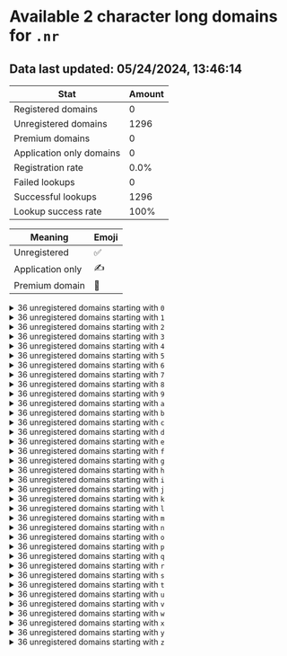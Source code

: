 # Available 2 character long domains for `.nr`

## Data last updated: 05/24/2024, 13:46:14

|Stat|Amount|
|--|--|
|Registered domains|0|
|Unregistered domains|1296|
|Premium domains|0|
|Application only domains|0|
|Registration rate|0.0%|
|Failed lookups|0|
|Successful lookups|1296|
|Lookup success rate|100%|


|Meaning|Emoji|
|--|--|
|Unregistered|:white_check_mark:|
|Application only|:writing_hand:|
|Premium domain|:gem:|

<details>
<summary>36 unregistered domains starting with <bold><code>0</code></bold></summary>

|Type|Domain|
|--|--|
|:white_check_mark:|`00.nr`|
|:white_check_mark:|`01.nr`|
|:white_check_mark:|`02.nr`|
|:white_check_mark:|`03.nr`|
|:white_check_mark:|`04.nr`|
|:white_check_mark:|`05.nr`|
|:white_check_mark:|`06.nr`|
|:white_check_mark:|`07.nr`|
|:white_check_mark:|`08.nr`|
|:white_check_mark:|`09.nr`|
|:white_check_mark:|`0a.nr`|
|:white_check_mark:|`0b.nr`|
|:white_check_mark:|`0c.nr`|
|:white_check_mark:|`0d.nr`|
|:white_check_mark:|`0e.nr`|
|:white_check_mark:|`0f.nr`|
|:white_check_mark:|`0g.nr`|
|:white_check_mark:|`0h.nr`|
|:white_check_mark:|`0i.nr`|
|:white_check_mark:|`0j.nr`|
|:white_check_mark:|`0k.nr`|
|:white_check_mark:|`0l.nr`|
|:white_check_mark:|`0m.nr`|
|:white_check_mark:|`0n.nr`|
|:white_check_mark:|`0o.nr`|
|:white_check_mark:|`0p.nr`|
|:white_check_mark:|`0q.nr`|
|:white_check_mark:|`0r.nr`|
|:white_check_mark:|`0s.nr`|
|:white_check_mark:|`0t.nr`|
|:white_check_mark:|`0u.nr`|
|:white_check_mark:|`0v.nr`|
|:white_check_mark:|`0w.nr`|
|:white_check_mark:|`0x.nr`|
|:white_check_mark:|`0y.nr`|
|:white_check_mark:|`0z.nr`|
</details>
<details>
<summary>36 unregistered domains starting with <bold><code>1</code></bold></summary>

|Type|Domain|
|--|--|
|:white_check_mark:|`10.nr`|
|:white_check_mark:|`11.nr`|
|:white_check_mark:|`12.nr`|
|:white_check_mark:|`13.nr`|
|:white_check_mark:|`14.nr`|
|:white_check_mark:|`15.nr`|
|:white_check_mark:|`16.nr`|
|:white_check_mark:|`17.nr`|
|:white_check_mark:|`18.nr`|
|:white_check_mark:|`19.nr`|
|:white_check_mark:|`1a.nr`|
|:white_check_mark:|`1b.nr`|
|:white_check_mark:|`1c.nr`|
|:white_check_mark:|`1d.nr`|
|:white_check_mark:|`1e.nr`|
|:white_check_mark:|`1f.nr`|
|:white_check_mark:|`1g.nr`|
|:white_check_mark:|`1h.nr`|
|:white_check_mark:|`1i.nr`|
|:white_check_mark:|`1j.nr`|
|:white_check_mark:|`1k.nr`|
|:white_check_mark:|`1l.nr`|
|:white_check_mark:|`1m.nr`|
|:white_check_mark:|`1n.nr`|
|:white_check_mark:|`1o.nr`|
|:white_check_mark:|`1p.nr`|
|:white_check_mark:|`1q.nr`|
|:white_check_mark:|`1r.nr`|
|:white_check_mark:|`1s.nr`|
|:white_check_mark:|`1t.nr`|
|:white_check_mark:|`1u.nr`|
|:white_check_mark:|`1v.nr`|
|:white_check_mark:|`1w.nr`|
|:white_check_mark:|`1x.nr`|
|:white_check_mark:|`1y.nr`|
|:white_check_mark:|`1z.nr`|
</details>
<details>
<summary>36 unregistered domains starting with <bold><code>2</code></bold></summary>

|Type|Domain|
|--|--|
|:white_check_mark:|`20.nr`|
|:white_check_mark:|`21.nr`|
|:white_check_mark:|`22.nr`|
|:white_check_mark:|`23.nr`|
|:white_check_mark:|`24.nr`|
|:white_check_mark:|`25.nr`|
|:white_check_mark:|`26.nr`|
|:white_check_mark:|`27.nr`|
|:white_check_mark:|`28.nr`|
|:white_check_mark:|`29.nr`|
|:white_check_mark:|`2a.nr`|
|:white_check_mark:|`2b.nr`|
|:white_check_mark:|`2c.nr`|
|:white_check_mark:|`2d.nr`|
|:white_check_mark:|`2e.nr`|
|:white_check_mark:|`2f.nr`|
|:white_check_mark:|`2g.nr`|
|:white_check_mark:|`2h.nr`|
|:white_check_mark:|`2i.nr`|
|:white_check_mark:|`2j.nr`|
|:white_check_mark:|`2k.nr`|
|:white_check_mark:|`2l.nr`|
|:white_check_mark:|`2m.nr`|
|:white_check_mark:|`2n.nr`|
|:white_check_mark:|`2o.nr`|
|:white_check_mark:|`2p.nr`|
|:white_check_mark:|`2q.nr`|
|:white_check_mark:|`2r.nr`|
|:white_check_mark:|`2s.nr`|
|:white_check_mark:|`2t.nr`|
|:white_check_mark:|`2u.nr`|
|:white_check_mark:|`2v.nr`|
|:white_check_mark:|`2w.nr`|
|:white_check_mark:|`2x.nr`|
|:white_check_mark:|`2y.nr`|
|:white_check_mark:|`2z.nr`|
</details>
<details>
<summary>36 unregistered domains starting with <bold><code>3</code></bold></summary>

|Type|Domain|
|--|--|
|:white_check_mark:|`30.nr`|
|:white_check_mark:|`31.nr`|
|:white_check_mark:|`32.nr`|
|:white_check_mark:|`33.nr`|
|:white_check_mark:|`34.nr`|
|:white_check_mark:|`35.nr`|
|:white_check_mark:|`36.nr`|
|:white_check_mark:|`37.nr`|
|:white_check_mark:|`38.nr`|
|:white_check_mark:|`39.nr`|
|:white_check_mark:|`3a.nr`|
|:white_check_mark:|`3b.nr`|
|:white_check_mark:|`3c.nr`|
|:white_check_mark:|`3d.nr`|
|:white_check_mark:|`3e.nr`|
|:white_check_mark:|`3f.nr`|
|:white_check_mark:|`3g.nr`|
|:white_check_mark:|`3h.nr`|
|:white_check_mark:|`3i.nr`|
|:white_check_mark:|`3j.nr`|
|:white_check_mark:|`3k.nr`|
|:white_check_mark:|`3l.nr`|
|:white_check_mark:|`3m.nr`|
|:white_check_mark:|`3n.nr`|
|:white_check_mark:|`3o.nr`|
|:white_check_mark:|`3p.nr`|
|:white_check_mark:|`3q.nr`|
|:white_check_mark:|`3r.nr`|
|:white_check_mark:|`3s.nr`|
|:white_check_mark:|`3t.nr`|
|:white_check_mark:|`3u.nr`|
|:white_check_mark:|`3v.nr`|
|:white_check_mark:|`3w.nr`|
|:white_check_mark:|`3x.nr`|
|:white_check_mark:|`3y.nr`|
|:white_check_mark:|`3z.nr`|
</details>
<details>
<summary>36 unregistered domains starting with <bold><code>4</code></bold></summary>

|Type|Domain|
|--|--|
|:white_check_mark:|`40.nr`|
|:white_check_mark:|`41.nr`|
|:white_check_mark:|`42.nr`|
|:white_check_mark:|`43.nr`|
|:white_check_mark:|`44.nr`|
|:white_check_mark:|`45.nr`|
|:white_check_mark:|`46.nr`|
|:white_check_mark:|`47.nr`|
|:white_check_mark:|`48.nr`|
|:white_check_mark:|`49.nr`|
|:white_check_mark:|`4a.nr`|
|:white_check_mark:|`4b.nr`|
|:white_check_mark:|`4c.nr`|
|:white_check_mark:|`4d.nr`|
|:white_check_mark:|`4e.nr`|
|:white_check_mark:|`4f.nr`|
|:white_check_mark:|`4g.nr`|
|:white_check_mark:|`4h.nr`|
|:white_check_mark:|`4i.nr`|
|:white_check_mark:|`4j.nr`|
|:white_check_mark:|`4k.nr`|
|:white_check_mark:|`4l.nr`|
|:white_check_mark:|`4m.nr`|
|:white_check_mark:|`4n.nr`|
|:white_check_mark:|`4o.nr`|
|:white_check_mark:|`4p.nr`|
|:white_check_mark:|`4q.nr`|
|:white_check_mark:|`4r.nr`|
|:white_check_mark:|`4s.nr`|
|:white_check_mark:|`4t.nr`|
|:white_check_mark:|`4u.nr`|
|:white_check_mark:|`4v.nr`|
|:white_check_mark:|`4w.nr`|
|:white_check_mark:|`4x.nr`|
|:white_check_mark:|`4y.nr`|
|:white_check_mark:|`4z.nr`|
</details>
<details>
<summary>36 unregistered domains starting with <bold><code>5</code></bold></summary>

|Type|Domain|
|--|--|
|:white_check_mark:|`50.nr`|
|:white_check_mark:|`51.nr`|
|:white_check_mark:|`52.nr`|
|:white_check_mark:|`53.nr`|
|:white_check_mark:|`54.nr`|
|:white_check_mark:|`55.nr`|
|:white_check_mark:|`56.nr`|
|:white_check_mark:|`57.nr`|
|:white_check_mark:|`58.nr`|
|:white_check_mark:|`59.nr`|
|:white_check_mark:|`5a.nr`|
|:white_check_mark:|`5b.nr`|
|:white_check_mark:|`5c.nr`|
|:white_check_mark:|`5d.nr`|
|:white_check_mark:|`5e.nr`|
|:white_check_mark:|`5f.nr`|
|:white_check_mark:|`5g.nr`|
|:white_check_mark:|`5h.nr`|
|:white_check_mark:|`5i.nr`|
|:white_check_mark:|`5j.nr`|
|:white_check_mark:|`5k.nr`|
|:white_check_mark:|`5l.nr`|
|:white_check_mark:|`5m.nr`|
|:white_check_mark:|`5n.nr`|
|:white_check_mark:|`5o.nr`|
|:white_check_mark:|`5p.nr`|
|:white_check_mark:|`5q.nr`|
|:white_check_mark:|`5r.nr`|
|:white_check_mark:|`5s.nr`|
|:white_check_mark:|`5t.nr`|
|:white_check_mark:|`5u.nr`|
|:white_check_mark:|`5v.nr`|
|:white_check_mark:|`5w.nr`|
|:white_check_mark:|`5x.nr`|
|:white_check_mark:|`5y.nr`|
|:white_check_mark:|`5z.nr`|
</details>
<details>
<summary>36 unregistered domains starting with <bold><code>6</code></bold></summary>

|Type|Domain|
|--|--|
|:white_check_mark:|`60.nr`|
|:white_check_mark:|`61.nr`|
|:white_check_mark:|`62.nr`|
|:white_check_mark:|`63.nr`|
|:white_check_mark:|`64.nr`|
|:white_check_mark:|`65.nr`|
|:white_check_mark:|`66.nr`|
|:white_check_mark:|`67.nr`|
|:white_check_mark:|`68.nr`|
|:white_check_mark:|`69.nr`|
|:white_check_mark:|`6a.nr`|
|:white_check_mark:|`6b.nr`|
|:white_check_mark:|`6c.nr`|
|:white_check_mark:|`6d.nr`|
|:white_check_mark:|`6e.nr`|
|:white_check_mark:|`6f.nr`|
|:white_check_mark:|`6g.nr`|
|:white_check_mark:|`6h.nr`|
|:white_check_mark:|`6i.nr`|
|:white_check_mark:|`6j.nr`|
|:white_check_mark:|`6k.nr`|
|:white_check_mark:|`6l.nr`|
|:white_check_mark:|`6m.nr`|
|:white_check_mark:|`6n.nr`|
|:white_check_mark:|`6o.nr`|
|:white_check_mark:|`6p.nr`|
|:white_check_mark:|`6q.nr`|
|:white_check_mark:|`6r.nr`|
|:white_check_mark:|`6s.nr`|
|:white_check_mark:|`6t.nr`|
|:white_check_mark:|`6u.nr`|
|:white_check_mark:|`6v.nr`|
|:white_check_mark:|`6w.nr`|
|:white_check_mark:|`6x.nr`|
|:white_check_mark:|`6y.nr`|
|:white_check_mark:|`6z.nr`|
</details>
<details>
<summary>36 unregistered domains starting with <bold><code>7</code></bold></summary>

|Type|Domain|
|--|--|
|:white_check_mark:|`70.nr`|
|:white_check_mark:|`71.nr`|
|:white_check_mark:|`72.nr`|
|:white_check_mark:|`73.nr`|
|:white_check_mark:|`74.nr`|
|:white_check_mark:|`75.nr`|
|:white_check_mark:|`76.nr`|
|:white_check_mark:|`77.nr`|
|:white_check_mark:|`78.nr`|
|:white_check_mark:|`79.nr`|
|:white_check_mark:|`7a.nr`|
|:white_check_mark:|`7b.nr`|
|:white_check_mark:|`7c.nr`|
|:white_check_mark:|`7d.nr`|
|:white_check_mark:|`7e.nr`|
|:white_check_mark:|`7f.nr`|
|:white_check_mark:|`7g.nr`|
|:white_check_mark:|`7h.nr`|
|:white_check_mark:|`7i.nr`|
|:white_check_mark:|`7j.nr`|
|:white_check_mark:|`7k.nr`|
|:white_check_mark:|`7l.nr`|
|:white_check_mark:|`7m.nr`|
|:white_check_mark:|`7n.nr`|
|:white_check_mark:|`7o.nr`|
|:white_check_mark:|`7p.nr`|
|:white_check_mark:|`7q.nr`|
|:white_check_mark:|`7r.nr`|
|:white_check_mark:|`7s.nr`|
|:white_check_mark:|`7t.nr`|
|:white_check_mark:|`7u.nr`|
|:white_check_mark:|`7v.nr`|
|:white_check_mark:|`7w.nr`|
|:white_check_mark:|`7x.nr`|
|:white_check_mark:|`7y.nr`|
|:white_check_mark:|`7z.nr`|
</details>
<details>
<summary>36 unregistered domains starting with <bold><code>8</code></bold></summary>

|Type|Domain|
|--|--|
|:white_check_mark:|`80.nr`|
|:white_check_mark:|`81.nr`|
|:white_check_mark:|`82.nr`|
|:white_check_mark:|`83.nr`|
|:white_check_mark:|`84.nr`|
|:white_check_mark:|`85.nr`|
|:white_check_mark:|`86.nr`|
|:white_check_mark:|`87.nr`|
|:white_check_mark:|`88.nr`|
|:white_check_mark:|`89.nr`|
|:white_check_mark:|`8a.nr`|
|:white_check_mark:|`8b.nr`|
|:white_check_mark:|`8c.nr`|
|:white_check_mark:|`8d.nr`|
|:white_check_mark:|`8e.nr`|
|:white_check_mark:|`8f.nr`|
|:white_check_mark:|`8g.nr`|
|:white_check_mark:|`8h.nr`|
|:white_check_mark:|`8i.nr`|
|:white_check_mark:|`8j.nr`|
|:white_check_mark:|`8k.nr`|
|:white_check_mark:|`8l.nr`|
|:white_check_mark:|`8m.nr`|
|:white_check_mark:|`8n.nr`|
|:white_check_mark:|`8o.nr`|
|:white_check_mark:|`8p.nr`|
|:white_check_mark:|`8q.nr`|
|:white_check_mark:|`8r.nr`|
|:white_check_mark:|`8s.nr`|
|:white_check_mark:|`8t.nr`|
|:white_check_mark:|`8u.nr`|
|:white_check_mark:|`8v.nr`|
|:white_check_mark:|`8w.nr`|
|:white_check_mark:|`8x.nr`|
|:white_check_mark:|`8y.nr`|
|:white_check_mark:|`8z.nr`|
</details>
<details>
<summary>36 unregistered domains starting with <bold><code>9</code></bold></summary>

|Type|Domain|
|--|--|
|:white_check_mark:|`90.nr`|
|:white_check_mark:|`91.nr`|
|:white_check_mark:|`92.nr`|
|:white_check_mark:|`93.nr`|
|:white_check_mark:|`94.nr`|
|:white_check_mark:|`95.nr`|
|:white_check_mark:|`96.nr`|
|:white_check_mark:|`97.nr`|
|:white_check_mark:|`98.nr`|
|:white_check_mark:|`99.nr`|
|:white_check_mark:|`9a.nr`|
|:white_check_mark:|`9b.nr`|
|:white_check_mark:|`9c.nr`|
|:white_check_mark:|`9d.nr`|
|:white_check_mark:|`9e.nr`|
|:white_check_mark:|`9f.nr`|
|:white_check_mark:|`9g.nr`|
|:white_check_mark:|`9h.nr`|
|:white_check_mark:|`9i.nr`|
|:white_check_mark:|`9j.nr`|
|:white_check_mark:|`9k.nr`|
|:white_check_mark:|`9l.nr`|
|:white_check_mark:|`9m.nr`|
|:white_check_mark:|`9n.nr`|
|:white_check_mark:|`9o.nr`|
|:white_check_mark:|`9p.nr`|
|:white_check_mark:|`9q.nr`|
|:white_check_mark:|`9r.nr`|
|:white_check_mark:|`9s.nr`|
|:white_check_mark:|`9t.nr`|
|:white_check_mark:|`9u.nr`|
|:white_check_mark:|`9v.nr`|
|:white_check_mark:|`9w.nr`|
|:white_check_mark:|`9x.nr`|
|:white_check_mark:|`9y.nr`|
|:white_check_mark:|`9z.nr`|
</details>
<details>
<summary>36 unregistered domains starting with <bold><code>a</code></bold></summary>

|Type|Domain|
|--|--|
|:white_check_mark:|`a0.nr`|
|:white_check_mark:|`a1.nr`|
|:white_check_mark:|`a2.nr`|
|:white_check_mark:|`a3.nr`|
|:white_check_mark:|`a4.nr`|
|:white_check_mark:|`a5.nr`|
|:white_check_mark:|`a6.nr`|
|:white_check_mark:|`a7.nr`|
|:white_check_mark:|`a8.nr`|
|:white_check_mark:|`a9.nr`|
|:white_check_mark:|`aa.nr`|
|:white_check_mark:|`ab.nr`|
|:white_check_mark:|`ac.nr`|
|:white_check_mark:|`ad.nr`|
|:white_check_mark:|`ae.nr`|
|:white_check_mark:|`af.nr`|
|:white_check_mark:|`ag.nr`|
|:white_check_mark:|`ah.nr`|
|:white_check_mark:|`ai.nr`|
|:white_check_mark:|`aj.nr`|
|:white_check_mark:|`ak.nr`|
|:white_check_mark:|`al.nr`|
|:white_check_mark:|`am.nr`|
|:white_check_mark:|`an.nr`|
|:white_check_mark:|`ao.nr`|
|:white_check_mark:|`ap.nr`|
|:white_check_mark:|`aq.nr`|
|:white_check_mark:|`ar.nr`|
|:white_check_mark:|`as.nr`|
|:white_check_mark:|`at.nr`|
|:white_check_mark:|`au.nr`|
|:white_check_mark:|`av.nr`|
|:white_check_mark:|`aw.nr`|
|:white_check_mark:|`ax.nr`|
|:white_check_mark:|`ay.nr`|
|:white_check_mark:|`az.nr`|
</details>
<details>
<summary>36 unregistered domains starting with <bold><code>b</code></bold></summary>

|Type|Domain|
|--|--|
|:white_check_mark:|`b0.nr`|
|:white_check_mark:|`b1.nr`|
|:white_check_mark:|`b2.nr`|
|:white_check_mark:|`b3.nr`|
|:white_check_mark:|`b4.nr`|
|:white_check_mark:|`b5.nr`|
|:white_check_mark:|`b6.nr`|
|:white_check_mark:|`b7.nr`|
|:white_check_mark:|`b8.nr`|
|:white_check_mark:|`b9.nr`|
|:white_check_mark:|`ba.nr`|
|:white_check_mark:|`bb.nr`|
|:white_check_mark:|`bc.nr`|
|:white_check_mark:|`bd.nr`|
|:white_check_mark:|`be.nr`|
|:white_check_mark:|`bf.nr`|
|:white_check_mark:|`bg.nr`|
|:white_check_mark:|`bh.nr`|
|:white_check_mark:|`bi.nr`|
|:white_check_mark:|`bj.nr`|
|:white_check_mark:|`bk.nr`|
|:white_check_mark:|`bl.nr`|
|:white_check_mark:|`bm.nr`|
|:white_check_mark:|`bn.nr`|
|:white_check_mark:|`bo.nr`|
|:white_check_mark:|`bp.nr`|
|:white_check_mark:|`bq.nr`|
|:white_check_mark:|`br.nr`|
|:white_check_mark:|`bs.nr`|
|:white_check_mark:|`bt.nr`|
|:white_check_mark:|`bu.nr`|
|:white_check_mark:|`bv.nr`|
|:white_check_mark:|`bw.nr`|
|:white_check_mark:|`bx.nr`|
|:white_check_mark:|`by.nr`|
|:white_check_mark:|`bz.nr`|
</details>
<details>
<summary>36 unregistered domains starting with <bold><code>c</code></bold></summary>

|Type|Domain|
|--|--|
|:white_check_mark:|`c0.nr`|
|:white_check_mark:|`c1.nr`|
|:white_check_mark:|`c2.nr`|
|:white_check_mark:|`c3.nr`|
|:white_check_mark:|`c4.nr`|
|:white_check_mark:|`c5.nr`|
|:white_check_mark:|`c6.nr`|
|:white_check_mark:|`c7.nr`|
|:white_check_mark:|`c8.nr`|
|:white_check_mark:|`c9.nr`|
|:white_check_mark:|`ca.nr`|
|:white_check_mark:|`cb.nr`|
|:white_check_mark:|`cc.nr`|
|:white_check_mark:|`cd.nr`|
|:white_check_mark:|`ce.nr`|
|:white_check_mark:|`cf.nr`|
|:white_check_mark:|`cg.nr`|
|:white_check_mark:|`ch.nr`|
|:white_check_mark:|`ci.nr`|
|:white_check_mark:|`cj.nr`|
|:white_check_mark:|`ck.nr`|
|:white_check_mark:|`cl.nr`|
|:white_check_mark:|`cm.nr`|
|:white_check_mark:|`cn.nr`|
|:white_check_mark:|`co.nr`|
|:white_check_mark:|`cp.nr`|
|:white_check_mark:|`cq.nr`|
|:white_check_mark:|`cr.nr`|
|:white_check_mark:|`cs.nr`|
|:white_check_mark:|`ct.nr`|
|:white_check_mark:|`cu.nr`|
|:white_check_mark:|`cv.nr`|
|:white_check_mark:|`cw.nr`|
|:white_check_mark:|`cx.nr`|
|:white_check_mark:|`cy.nr`|
|:white_check_mark:|`cz.nr`|
</details>
<details>
<summary>36 unregistered domains starting with <bold><code>d</code></bold></summary>

|Type|Domain|
|--|--|
|:white_check_mark:|`d0.nr`|
|:white_check_mark:|`d1.nr`|
|:white_check_mark:|`d2.nr`|
|:white_check_mark:|`d3.nr`|
|:white_check_mark:|`d4.nr`|
|:white_check_mark:|`d5.nr`|
|:white_check_mark:|`d6.nr`|
|:white_check_mark:|`d7.nr`|
|:white_check_mark:|`d8.nr`|
|:white_check_mark:|`d9.nr`|
|:white_check_mark:|`da.nr`|
|:white_check_mark:|`db.nr`|
|:white_check_mark:|`dc.nr`|
|:white_check_mark:|`dd.nr`|
|:white_check_mark:|`de.nr`|
|:white_check_mark:|`df.nr`|
|:white_check_mark:|`dg.nr`|
|:white_check_mark:|`dh.nr`|
|:white_check_mark:|`di.nr`|
|:white_check_mark:|`dj.nr`|
|:white_check_mark:|`dk.nr`|
|:white_check_mark:|`dl.nr`|
|:white_check_mark:|`dm.nr`|
|:white_check_mark:|`dn.nr`|
|:white_check_mark:|`do.nr`|
|:white_check_mark:|`dp.nr`|
|:white_check_mark:|`dq.nr`|
|:white_check_mark:|`dr.nr`|
|:white_check_mark:|`ds.nr`|
|:white_check_mark:|`dt.nr`|
|:white_check_mark:|`du.nr`|
|:white_check_mark:|`dv.nr`|
|:white_check_mark:|`dw.nr`|
|:white_check_mark:|`dx.nr`|
|:white_check_mark:|`dy.nr`|
|:white_check_mark:|`dz.nr`|
</details>
<details>
<summary>36 unregistered domains starting with <bold><code>e</code></bold></summary>

|Type|Domain|
|--|--|
|:white_check_mark:|`e0.nr`|
|:white_check_mark:|`e1.nr`|
|:white_check_mark:|`e2.nr`|
|:white_check_mark:|`e3.nr`|
|:white_check_mark:|`e4.nr`|
|:white_check_mark:|`e5.nr`|
|:white_check_mark:|`e6.nr`|
|:white_check_mark:|`e7.nr`|
|:white_check_mark:|`e8.nr`|
|:white_check_mark:|`e9.nr`|
|:white_check_mark:|`ea.nr`|
|:white_check_mark:|`eb.nr`|
|:white_check_mark:|`ec.nr`|
|:white_check_mark:|`ed.nr`|
|:white_check_mark:|`ee.nr`|
|:white_check_mark:|`ef.nr`|
|:white_check_mark:|`eg.nr`|
|:white_check_mark:|`eh.nr`|
|:white_check_mark:|`ei.nr`|
|:white_check_mark:|`ej.nr`|
|:white_check_mark:|`ek.nr`|
|:white_check_mark:|`el.nr`|
|:white_check_mark:|`em.nr`|
|:white_check_mark:|`en.nr`|
|:white_check_mark:|`eo.nr`|
|:white_check_mark:|`ep.nr`|
|:white_check_mark:|`eq.nr`|
|:white_check_mark:|`er.nr`|
|:white_check_mark:|`es.nr`|
|:white_check_mark:|`et.nr`|
|:white_check_mark:|`eu.nr`|
|:white_check_mark:|`ev.nr`|
|:white_check_mark:|`ew.nr`|
|:white_check_mark:|`ex.nr`|
|:white_check_mark:|`ey.nr`|
|:white_check_mark:|`ez.nr`|
</details>
<details>
<summary>36 unregistered domains starting with <bold><code>f</code></bold></summary>

|Type|Domain|
|--|--|
|:white_check_mark:|`f0.nr`|
|:white_check_mark:|`f1.nr`|
|:white_check_mark:|`f2.nr`|
|:white_check_mark:|`f3.nr`|
|:white_check_mark:|`f4.nr`|
|:white_check_mark:|`f5.nr`|
|:white_check_mark:|`f6.nr`|
|:white_check_mark:|`f7.nr`|
|:white_check_mark:|`f8.nr`|
|:white_check_mark:|`f9.nr`|
|:white_check_mark:|`fa.nr`|
|:white_check_mark:|`fb.nr`|
|:white_check_mark:|`fc.nr`|
|:white_check_mark:|`fd.nr`|
|:white_check_mark:|`fe.nr`|
|:white_check_mark:|`ff.nr`|
|:white_check_mark:|`fg.nr`|
|:white_check_mark:|`fh.nr`|
|:white_check_mark:|`fi.nr`|
|:white_check_mark:|`fj.nr`|
|:white_check_mark:|`fk.nr`|
|:white_check_mark:|`fl.nr`|
|:white_check_mark:|`fm.nr`|
|:white_check_mark:|`fn.nr`|
|:white_check_mark:|`fo.nr`|
|:white_check_mark:|`fp.nr`|
|:white_check_mark:|`fq.nr`|
|:white_check_mark:|`fr.nr`|
|:white_check_mark:|`fs.nr`|
|:white_check_mark:|`ft.nr`|
|:white_check_mark:|`fu.nr`|
|:white_check_mark:|`fv.nr`|
|:white_check_mark:|`fw.nr`|
|:white_check_mark:|`fx.nr`|
|:white_check_mark:|`fy.nr`|
|:white_check_mark:|`fz.nr`|
</details>
<details>
<summary>36 unregistered domains starting with <bold><code>g</code></bold></summary>

|Type|Domain|
|--|--|
|:white_check_mark:|`g0.nr`|
|:white_check_mark:|`g1.nr`|
|:white_check_mark:|`g2.nr`|
|:white_check_mark:|`g3.nr`|
|:white_check_mark:|`g4.nr`|
|:white_check_mark:|`g5.nr`|
|:white_check_mark:|`g6.nr`|
|:white_check_mark:|`g7.nr`|
|:white_check_mark:|`g8.nr`|
|:white_check_mark:|`g9.nr`|
|:white_check_mark:|`ga.nr`|
|:white_check_mark:|`gb.nr`|
|:white_check_mark:|`gc.nr`|
|:white_check_mark:|`gd.nr`|
|:white_check_mark:|`ge.nr`|
|:white_check_mark:|`gf.nr`|
|:white_check_mark:|`gg.nr`|
|:white_check_mark:|`gh.nr`|
|:white_check_mark:|`gi.nr`|
|:white_check_mark:|`gj.nr`|
|:white_check_mark:|`gk.nr`|
|:white_check_mark:|`gl.nr`|
|:white_check_mark:|`gm.nr`|
|:white_check_mark:|`gn.nr`|
|:white_check_mark:|`go.nr`|
|:white_check_mark:|`gp.nr`|
|:white_check_mark:|`gq.nr`|
|:white_check_mark:|`gr.nr`|
|:white_check_mark:|`gs.nr`|
|:white_check_mark:|`gt.nr`|
|:white_check_mark:|`gu.nr`|
|:white_check_mark:|`gv.nr`|
|:white_check_mark:|`gw.nr`|
|:white_check_mark:|`gx.nr`|
|:white_check_mark:|`gy.nr`|
|:white_check_mark:|`gz.nr`|
</details>
<details>
<summary>36 unregistered domains starting with <bold><code>h</code></bold></summary>

|Type|Domain|
|--|--|
|:white_check_mark:|`h0.nr`|
|:white_check_mark:|`h1.nr`|
|:white_check_mark:|`h2.nr`|
|:white_check_mark:|`h3.nr`|
|:white_check_mark:|`h4.nr`|
|:white_check_mark:|`h5.nr`|
|:white_check_mark:|`h6.nr`|
|:white_check_mark:|`h7.nr`|
|:white_check_mark:|`h8.nr`|
|:white_check_mark:|`h9.nr`|
|:white_check_mark:|`ha.nr`|
|:white_check_mark:|`hb.nr`|
|:white_check_mark:|`hc.nr`|
|:white_check_mark:|`hd.nr`|
|:white_check_mark:|`he.nr`|
|:white_check_mark:|`hf.nr`|
|:white_check_mark:|`hg.nr`|
|:white_check_mark:|`hh.nr`|
|:white_check_mark:|`hi.nr`|
|:white_check_mark:|`hj.nr`|
|:white_check_mark:|`hk.nr`|
|:white_check_mark:|`hl.nr`|
|:white_check_mark:|`hm.nr`|
|:white_check_mark:|`hn.nr`|
|:white_check_mark:|`ho.nr`|
|:white_check_mark:|`hp.nr`|
|:white_check_mark:|`hq.nr`|
|:white_check_mark:|`hr.nr`|
|:white_check_mark:|`hs.nr`|
|:white_check_mark:|`ht.nr`|
|:white_check_mark:|`hu.nr`|
|:white_check_mark:|`hv.nr`|
|:white_check_mark:|`hw.nr`|
|:white_check_mark:|`hx.nr`|
|:white_check_mark:|`hy.nr`|
|:white_check_mark:|`hz.nr`|
</details>
<details>
<summary>36 unregistered domains starting with <bold><code>i</code></bold></summary>

|Type|Domain|
|--|--|
|:white_check_mark:|`i0.nr`|
|:white_check_mark:|`i1.nr`|
|:white_check_mark:|`i2.nr`|
|:white_check_mark:|`i3.nr`|
|:white_check_mark:|`i4.nr`|
|:white_check_mark:|`i5.nr`|
|:white_check_mark:|`i6.nr`|
|:white_check_mark:|`i7.nr`|
|:white_check_mark:|`i8.nr`|
|:white_check_mark:|`i9.nr`|
|:white_check_mark:|`ia.nr`|
|:white_check_mark:|`ib.nr`|
|:white_check_mark:|`ic.nr`|
|:white_check_mark:|`id.nr`|
|:white_check_mark:|`ie.nr`|
|:white_check_mark:|`if.nr`|
|:white_check_mark:|`ig.nr`|
|:white_check_mark:|`ih.nr`|
|:white_check_mark:|`ii.nr`|
|:white_check_mark:|`ij.nr`|
|:white_check_mark:|`ik.nr`|
|:white_check_mark:|`il.nr`|
|:white_check_mark:|`im.nr`|
|:white_check_mark:|`in.nr`|
|:white_check_mark:|`io.nr`|
|:white_check_mark:|`ip.nr`|
|:white_check_mark:|`iq.nr`|
|:white_check_mark:|`ir.nr`|
|:white_check_mark:|`is.nr`|
|:white_check_mark:|`it.nr`|
|:white_check_mark:|`iu.nr`|
|:white_check_mark:|`iv.nr`|
|:white_check_mark:|`iw.nr`|
|:white_check_mark:|`ix.nr`|
|:white_check_mark:|`iy.nr`|
|:white_check_mark:|`iz.nr`|
</details>
<details>
<summary>36 unregistered domains starting with <bold><code>j</code></bold></summary>

|Type|Domain|
|--|--|
|:white_check_mark:|`j0.nr`|
|:white_check_mark:|`j1.nr`|
|:white_check_mark:|`j2.nr`|
|:white_check_mark:|`j3.nr`|
|:white_check_mark:|`j4.nr`|
|:white_check_mark:|`j5.nr`|
|:white_check_mark:|`j6.nr`|
|:white_check_mark:|`j7.nr`|
|:white_check_mark:|`j8.nr`|
|:white_check_mark:|`j9.nr`|
|:white_check_mark:|`ja.nr`|
|:white_check_mark:|`jb.nr`|
|:white_check_mark:|`jc.nr`|
|:white_check_mark:|`jd.nr`|
|:white_check_mark:|`je.nr`|
|:white_check_mark:|`jf.nr`|
|:white_check_mark:|`jg.nr`|
|:white_check_mark:|`jh.nr`|
|:white_check_mark:|`ji.nr`|
|:white_check_mark:|`jj.nr`|
|:white_check_mark:|`jk.nr`|
|:white_check_mark:|`jl.nr`|
|:white_check_mark:|`jm.nr`|
|:white_check_mark:|`jn.nr`|
|:white_check_mark:|`jo.nr`|
|:white_check_mark:|`jp.nr`|
|:white_check_mark:|`jq.nr`|
|:white_check_mark:|`jr.nr`|
|:white_check_mark:|`js.nr`|
|:white_check_mark:|`jt.nr`|
|:white_check_mark:|`ju.nr`|
|:white_check_mark:|`jv.nr`|
|:white_check_mark:|`jw.nr`|
|:white_check_mark:|`jx.nr`|
|:white_check_mark:|`jy.nr`|
|:white_check_mark:|`jz.nr`|
</details>
<details>
<summary>36 unregistered domains starting with <bold><code>k</code></bold></summary>

|Type|Domain|
|--|--|
|:white_check_mark:|`k0.nr`|
|:white_check_mark:|`k1.nr`|
|:white_check_mark:|`k2.nr`|
|:white_check_mark:|`k3.nr`|
|:white_check_mark:|`k4.nr`|
|:white_check_mark:|`k5.nr`|
|:white_check_mark:|`k6.nr`|
|:white_check_mark:|`k7.nr`|
|:white_check_mark:|`k8.nr`|
|:white_check_mark:|`k9.nr`|
|:white_check_mark:|`ka.nr`|
|:white_check_mark:|`kb.nr`|
|:white_check_mark:|`kc.nr`|
|:white_check_mark:|`kd.nr`|
|:white_check_mark:|`ke.nr`|
|:white_check_mark:|`kf.nr`|
|:white_check_mark:|`kg.nr`|
|:white_check_mark:|`kh.nr`|
|:white_check_mark:|`ki.nr`|
|:white_check_mark:|`kj.nr`|
|:white_check_mark:|`kk.nr`|
|:white_check_mark:|`kl.nr`|
|:white_check_mark:|`km.nr`|
|:white_check_mark:|`kn.nr`|
|:white_check_mark:|`ko.nr`|
|:white_check_mark:|`kp.nr`|
|:white_check_mark:|`kq.nr`|
|:white_check_mark:|`kr.nr`|
|:white_check_mark:|`ks.nr`|
|:white_check_mark:|`kt.nr`|
|:white_check_mark:|`ku.nr`|
|:white_check_mark:|`kv.nr`|
|:white_check_mark:|`kw.nr`|
|:white_check_mark:|`kx.nr`|
|:white_check_mark:|`ky.nr`|
|:white_check_mark:|`kz.nr`|
</details>
<details>
<summary>36 unregistered domains starting with <bold><code>l</code></bold></summary>

|Type|Domain|
|--|--|
|:white_check_mark:|`l0.nr`|
|:white_check_mark:|`l1.nr`|
|:white_check_mark:|`l2.nr`|
|:white_check_mark:|`l3.nr`|
|:white_check_mark:|`l4.nr`|
|:white_check_mark:|`l5.nr`|
|:white_check_mark:|`l6.nr`|
|:white_check_mark:|`l7.nr`|
|:white_check_mark:|`l8.nr`|
|:white_check_mark:|`l9.nr`|
|:white_check_mark:|`la.nr`|
|:white_check_mark:|`lb.nr`|
|:white_check_mark:|`lc.nr`|
|:white_check_mark:|`ld.nr`|
|:white_check_mark:|`le.nr`|
|:white_check_mark:|`lf.nr`|
|:white_check_mark:|`lg.nr`|
|:white_check_mark:|`lh.nr`|
|:white_check_mark:|`li.nr`|
|:white_check_mark:|`lj.nr`|
|:white_check_mark:|`lk.nr`|
|:white_check_mark:|`ll.nr`|
|:white_check_mark:|`lm.nr`|
|:white_check_mark:|`ln.nr`|
|:white_check_mark:|`lo.nr`|
|:white_check_mark:|`lp.nr`|
|:white_check_mark:|`lq.nr`|
|:white_check_mark:|`lr.nr`|
|:white_check_mark:|`ls.nr`|
|:white_check_mark:|`lt.nr`|
|:white_check_mark:|`lu.nr`|
|:white_check_mark:|`lv.nr`|
|:white_check_mark:|`lw.nr`|
|:white_check_mark:|`lx.nr`|
|:white_check_mark:|`ly.nr`|
|:white_check_mark:|`lz.nr`|
</details>
<details>
<summary>36 unregistered domains starting with <bold><code>m</code></bold></summary>

|Type|Domain|
|--|--|
|:white_check_mark:|`m0.nr`|
|:white_check_mark:|`m1.nr`|
|:white_check_mark:|`m2.nr`|
|:white_check_mark:|`m3.nr`|
|:white_check_mark:|`m4.nr`|
|:white_check_mark:|`m5.nr`|
|:white_check_mark:|`m6.nr`|
|:white_check_mark:|`m7.nr`|
|:white_check_mark:|`m8.nr`|
|:white_check_mark:|`m9.nr`|
|:white_check_mark:|`ma.nr`|
|:white_check_mark:|`mb.nr`|
|:white_check_mark:|`mc.nr`|
|:white_check_mark:|`md.nr`|
|:white_check_mark:|`me.nr`|
|:white_check_mark:|`mf.nr`|
|:white_check_mark:|`mg.nr`|
|:white_check_mark:|`mh.nr`|
|:white_check_mark:|`mi.nr`|
|:white_check_mark:|`mj.nr`|
|:white_check_mark:|`mk.nr`|
|:white_check_mark:|`ml.nr`|
|:white_check_mark:|`mm.nr`|
|:white_check_mark:|`mn.nr`|
|:white_check_mark:|`mo.nr`|
|:white_check_mark:|`mp.nr`|
|:white_check_mark:|`mq.nr`|
|:white_check_mark:|`mr.nr`|
|:white_check_mark:|`ms.nr`|
|:white_check_mark:|`mt.nr`|
|:white_check_mark:|`mu.nr`|
|:white_check_mark:|`mv.nr`|
|:white_check_mark:|`mw.nr`|
|:white_check_mark:|`mx.nr`|
|:white_check_mark:|`my.nr`|
|:white_check_mark:|`mz.nr`|
</details>
<details>
<summary>36 unregistered domains starting with <bold><code>n</code></bold></summary>

|Type|Domain|
|--|--|
|:white_check_mark:|`n0.nr`|
|:white_check_mark:|`n1.nr`|
|:white_check_mark:|`n2.nr`|
|:white_check_mark:|`n3.nr`|
|:white_check_mark:|`n4.nr`|
|:white_check_mark:|`n5.nr`|
|:white_check_mark:|`n6.nr`|
|:white_check_mark:|`n7.nr`|
|:white_check_mark:|`n8.nr`|
|:white_check_mark:|`n9.nr`|
|:white_check_mark:|`na.nr`|
|:white_check_mark:|`nb.nr`|
|:white_check_mark:|`nc.nr`|
|:white_check_mark:|`nd.nr`|
|:white_check_mark:|`ne.nr`|
|:white_check_mark:|`nf.nr`|
|:white_check_mark:|`ng.nr`|
|:white_check_mark:|`nh.nr`|
|:white_check_mark:|`ni.nr`|
|:white_check_mark:|`nj.nr`|
|:white_check_mark:|`nk.nr`|
|:white_check_mark:|`nl.nr`|
|:white_check_mark:|`nm.nr`|
|:white_check_mark:|`nn.nr`|
|:white_check_mark:|`no.nr`|
|:white_check_mark:|`np.nr`|
|:white_check_mark:|`nq.nr`|
|:white_check_mark:|`nr.nr`|
|:white_check_mark:|`ns.nr`|
|:white_check_mark:|`nt.nr`|
|:white_check_mark:|`nu.nr`|
|:white_check_mark:|`nv.nr`|
|:white_check_mark:|`nw.nr`|
|:white_check_mark:|`nx.nr`|
|:white_check_mark:|`ny.nr`|
|:white_check_mark:|`nz.nr`|
</details>
<details>
<summary>36 unregistered domains starting with <bold><code>o</code></bold></summary>

|Type|Domain|
|--|--|
|:white_check_mark:|`o0.nr`|
|:white_check_mark:|`o1.nr`|
|:white_check_mark:|`o2.nr`|
|:white_check_mark:|`o3.nr`|
|:white_check_mark:|`o4.nr`|
|:white_check_mark:|`o5.nr`|
|:white_check_mark:|`o6.nr`|
|:white_check_mark:|`o7.nr`|
|:white_check_mark:|`o8.nr`|
|:white_check_mark:|`o9.nr`|
|:white_check_mark:|`oa.nr`|
|:white_check_mark:|`ob.nr`|
|:white_check_mark:|`oc.nr`|
|:white_check_mark:|`od.nr`|
|:white_check_mark:|`oe.nr`|
|:white_check_mark:|`of.nr`|
|:white_check_mark:|`og.nr`|
|:white_check_mark:|`oh.nr`|
|:white_check_mark:|`oi.nr`|
|:white_check_mark:|`oj.nr`|
|:white_check_mark:|`ok.nr`|
|:white_check_mark:|`ol.nr`|
|:white_check_mark:|`om.nr`|
|:white_check_mark:|`on.nr`|
|:white_check_mark:|`oo.nr`|
|:white_check_mark:|`op.nr`|
|:white_check_mark:|`oq.nr`|
|:white_check_mark:|`or.nr`|
|:white_check_mark:|`os.nr`|
|:white_check_mark:|`ot.nr`|
|:white_check_mark:|`ou.nr`|
|:white_check_mark:|`ov.nr`|
|:white_check_mark:|`ow.nr`|
|:white_check_mark:|`ox.nr`|
|:white_check_mark:|`oy.nr`|
|:white_check_mark:|`oz.nr`|
</details>
<details>
<summary>36 unregistered domains starting with <bold><code>p</code></bold></summary>

|Type|Domain|
|--|--|
|:white_check_mark:|`p0.nr`|
|:white_check_mark:|`p1.nr`|
|:white_check_mark:|`p2.nr`|
|:white_check_mark:|`p3.nr`|
|:white_check_mark:|`p4.nr`|
|:white_check_mark:|`p5.nr`|
|:white_check_mark:|`p6.nr`|
|:white_check_mark:|`p7.nr`|
|:white_check_mark:|`p8.nr`|
|:white_check_mark:|`p9.nr`|
|:white_check_mark:|`pa.nr`|
|:white_check_mark:|`pb.nr`|
|:white_check_mark:|`pc.nr`|
|:white_check_mark:|`pd.nr`|
|:white_check_mark:|`pe.nr`|
|:white_check_mark:|`pf.nr`|
|:white_check_mark:|`pg.nr`|
|:white_check_mark:|`ph.nr`|
|:white_check_mark:|`pi.nr`|
|:white_check_mark:|`pj.nr`|
|:white_check_mark:|`pk.nr`|
|:white_check_mark:|`pl.nr`|
|:white_check_mark:|`pm.nr`|
|:white_check_mark:|`pn.nr`|
|:white_check_mark:|`po.nr`|
|:white_check_mark:|`pp.nr`|
|:white_check_mark:|`pq.nr`|
|:white_check_mark:|`pr.nr`|
|:white_check_mark:|`ps.nr`|
|:white_check_mark:|`pt.nr`|
|:white_check_mark:|`pu.nr`|
|:white_check_mark:|`pv.nr`|
|:white_check_mark:|`pw.nr`|
|:white_check_mark:|`px.nr`|
|:white_check_mark:|`py.nr`|
|:white_check_mark:|`pz.nr`|
</details>
<details>
<summary>36 unregistered domains starting with <bold><code>q</code></bold></summary>

|Type|Domain|
|--|--|
|:white_check_mark:|`q0.nr`|
|:white_check_mark:|`q1.nr`|
|:white_check_mark:|`q2.nr`|
|:white_check_mark:|`q3.nr`|
|:white_check_mark:|`q4.nr`|
|:white_check_mark:|`q5.nr`|
|:white_check_mark:|`q6.nr`|
|:white_check_mark:|`q7.nr`|
|:white_check_mark:|`q8.nr`|
|:white_check_mark:|`q9.nr`|
|:white_check_mark:|`qa.nr`|
|:white_check_mark:|`qb.nr`|
|:white_check_mark:|`qc.nr`|
|:white_check_mark:|`qd.nr`|
|:white_check_mark:|`qe.nr`|
|:white_check_mark:|`qf.nr`|
|:white_check_mark:|`qg.nr`|
|:white_check_mark:|`qh.nr`|
|:white_check_mark:|`qi.nr`|
|:white_check_mark:|`qj.nr`|
|:white_check_mark:|`qk.nr`|
|:white_check_mark:|`ql.nr`|
|:white_check_mark:|`qm.nr`|
|:white_check_mark:|`qn.nr`|
|:white_check_mark:|`qo.nr`|
|:white_check_mark:|`qp.nr`|
|:white_check_mark:|`qq.nr`|
|:white_check_mark:|`qr.nr`|
|:white_check_mark:|`qs.nr`|
|:white_check_mark:|`qt.nr`|
|:white_check_mark:|`qu.nr`|
|:white_check_mark:|`qv.nr`|
|:white_check_mark:|`qw.nr`|
|:white_check_mark:|`qx.nr`|
|:white_check_mark:|`qy.nr`|
|:white_check_mark:|`qz.nr`|
</details>
<details>
<summary>36 unregistered domains starting with <bold><code>r</code></bold></summary>

|Type|Domain|
|--|--|
|:white_check_mark:|`r0.nr`|
|:white_check_mark:|`r1.nr`|
|:white_check_mark:|`r2.nr`|
|:white_check_mark:|`r3.nr`|
|:white_check_mark:|`r4.nr`|
|:white_check_mark:|`r5.nr`|
|:white_check_mark:|`r6.nr`|
|:white_check_mark:|`r7.nr`|
|:white_check_mark:|`r8.nr`|
|:white_check_mark:|`r9.nr`|
|:white_check_mark:|`ra.nr`|
|:white_check_mark:|`rb.nr`|
|:white_check_mark:|`rc.nr`|
|:white_check_mark:|`rd.nr`|
|:white_check_mark:|`re.nr`|
|:white_check_mark:|`rf.nr`|
|:white_check_mark:|`rg.nr`|
|:white_check_mark:|`rh.nr`|
|:white_check_mark:|`ri.nr`|
|:white_check_mark:|`rj.nr`|
|:white_check_mark:|`rk.nr`|
|:white_check_mark:|`rl.nr`|
|:white_check_mark:|`rm.nr`|
|:white_check_mark:|`rn.nr`|
|:white_check_mark:|`ro.nr`|
|:white_check_mark:|`rp.nr`|
|:white_check_mark:|`rq.nr`|
|:white_check_mark:|`rr.nr`|
|:white_check_mark:|`rs.nr`|
|:white_check_mark:|`rt.nr`|
|:white_check_mark:|`ru.nr`|
|:white_check_mark:|`rv.nr`|
|:white_check_mark:|`rw.nr`|
|:white_check_mark:|`rx.nr`|
|:white_check_mark:|`ry.nr`|
|:white_check_mark:|`rz.nr`|
</details>
<details>
<summary>36 unregistered domains starting with <bold><code>s</code></bold></summary>

|Type|Domain|
|--|--|
|:white_check_mark:|`s0.nr`|
|:white_check_mark:|`s1.nr`|
|:white_check_mark:|`s2.nr`|
|:white_check_mark:|`s3.nr`|
|:white_check_mark:|`s4.nr`|
|:white_check_mark:|`s5.nr`|
|:white_check_mark:|`s6.nr`|
|:white_check_mark:|`s7.nr`|
|:white_check_mark:|`s8.nr`|
|:white_check_mark:|`s9.nr`|
|:white_check_mark:|`sa.nr`|
|:white_check_mark:|`sb.nr`|
|:white_check_mark:|`sc.nr`|
|:white_check_mark:|`sd.nr`|
|:white_check_mark:|`se.nr`|
|:white_check_mark:|`sf.nr`|
|:white_check_mark:|`sg.nr`|
|:white_check_mark:|`sh.nr`|
|:white_check_mark:|`si.nr`|
|:white_check_mark:|`sj.nr`|
|:white_check_mark:|`sk.nr`|
|:white_check_mark:|`sl.nr`|
|:white_check_mark:|`sm.nr`|
|:white_check_mark:|`sn.nr`|
|:white_check_mark:|`so.nr`|
|:white_check_mark:|`sp.nr`|
|:white_check_mark:|`sq.nr`|
|:white_check_mark:|`sr.nr`|
|:white_check_mark:|`ss.nr`|
|:white_check_mark:|`st.nr`|
|:white_check_mark:|`su.nr`|
|:white_check_mark:|`sv.nr`|
|:white_check_mark:|`sw.nr`|
|:white_check_mark:|`sx.nr`|
|:white_check_mark:|`sy.nr`|
|:white_check_mark:|`sz.nr`|
</details>
<details>
<summary>36 unregistered domains starting with <bold><code>t</code></bold></summary>

|Type|Domain|
|--|--|
|:white_check_mark:|`t0.nr`|
|:white_check_mark:|`t1.nr`|
|:white_check_mark:|`t2.nr`|
|:white_check_mark:|`t3.nr`|
|:white_check_mark:|`t4.nr`|
|:white_check_mark:|`t5.nr`|
|:white_check_mark:|`t6.nr`|
|:white_check_mark:|`t7.nr`|
|:white_check_mark:|`t8.nr`|
|:white_check_mark:|`t9.nr`|
|:white_check_mark:|`ta.nr`|
|:white_check_mark:|`tb.nr`|
|:white_check_mark:|`tc.nr`|
|:white_check_mark:|`td.nr`|
|:white_check_mark:|`te.nr`|
|:white_check_mark:|`tf.nr`|
|:white_check_mark:|`tg.nr`|
|:white_check_mark:|`th.nr`|
|:white_check_mark:|`ti.nr`|
|:white_check_mark:|`tj.nr`|
|:white_check_mark:|`tk.nr`|
|:white_check_mark:|`tl.nr`|
|:white_check_mark:|`tm.nr`|
|:white_check_mark:|`tn.nr`|
|:white_check_mark:|`to.nr`|
|:white_check_mark:|`tp.nr`|
|:white_check_mark:|`tq.nr`|
|:white_check_mark:|`tr.nr`|
|:white_check_mark:|`ts.nr`|
|:white_check_mark:|`tt.nr`|
|:white_check_mark:|`tu.nr`|
|:white_check_mark:|`tv.nr`|
|:white_check_mark:|`tw.nr`|
|:white_check_mark:|`tx.nr`|
|:white_check_mark:|`ty.nr`|
|:white_check_mark:|`tz.nr`|
</details>
<details>
<summary>36 unregistered domains starting with <bold><code>u</code></bold></summary>

|Type|Domain|
|--|--|
|:white_check_mark:|`u0.nr`|
|:white_check_mark:|`u1.nr`|
|:white_check_mark:|`u2.nr`|
|:white_check_mark:|`u3.nr`|
|:white_check_mark:|`u4.nr`|
|:white_check_mark:|`u5.nr`|
|:white_check_mark:|`u6.nr`|
|:white_check_mark:|`u7.nr`|
|:white_check_mark:|`u8.nr`|
|:white_check_mark:|`u9.nr`|
|:white_check_mark:|`ua.nr`|
|:white_check_mark:|`ub.nr`|
|:white_check_mark:|`uc.nr`|
|:white_check_mark:|`ud.nr`|
|:white_check_mark:|`ue.nr`|
|:white_check_mark:|`uf.nr`|
|:white_check_mark:|`ug.nr`|
|:white_check_mark:|`uh.nr`|
|:white_check_mark:|`ui.nr`|
|:white_check_mark:|`uj.nr`|
|:white_check_mark:|`uk.nr`|
|:white_check_mark:|`ul.nr`|
|:white_check_mark:|`um.nr`|
|:white_check_mark:|`un.nr`|
|:white_check_mark:|`uo.nr`|
|:white_check_mark:|`up.nr`|
|:white_check_mark:|`uq.nr`|
|:white_check_mark:|`ur.nr`|
|:white_check_mark:|`us.nr`|
|:white_check_mark:|`ut.nr`|
|:white_check_mark:|`uu.nr`|
|:white_check_mark:|`uv.nr`|
|:white_check_mark:|`uw.nr`|
|:white_check_mark:|`ux.nr`|
|:white_check_mark:|`uy.nr`|
|:white_check_mark:|`uz.nr`|
</details>
<details>
<summary>36 unregistered domains starting with <bold><code>v</code></bold></summary>

|Type|Domain|
|--|--|
|:white_check_mark:|`v0.nr`|
|:white_check_mark:|`v1.nr`|
|:white_check_mark:|`v2.nr`|
|:white_check_mark:|`v3.nr`|
|:white_check_mark:|`v4.nr`|
|:white_check_mark:|`v5.nr`|
|:white_check_mark:|`v6.nr`|
|:white_check_mark:|`v7.nr`|
|:white_check_mark:|`v8.nr`|
|:white_check_mark:|`v9.nr`|
|:white_check_mark:|`va.nr`|
|:white_check_mark:|`vb.nr`|
|:white_check_mark:|`vc.nr`|
|:white_check_mark:|`vd.nr`|
|:white_check_mark:|`ve.nr`|
|:white_check_mark:|`vf.nr`|
|:white_check_mark:|`vg.nr`|
|:white_check_mark:|`vh.nr`|
|:white_check_mark:|`vi.nr`|
|:white_check_mark:|`vj.nr`|
|:white_check_mark:|`vk.nr`|
|:white_check_mark:|`vl.nr`|
|:white_check_mark:|`vm.nr`|
|:white_check_mark:|`vn.nr`|
|:white_check_mark:|`vo.nr`|
|:white_check_mark:|`vp.nr`|
|:white_check_mark:|`vq.nr`|
|:white_check_mark:|`vr.nr`|
|:white_check_mark:|`vs.nr`|
|:white_check_mark:|`vt.nr`|
|:white_check_mark:|`vu.nr`|
|:white_check_mark:|`vv.nr`|
|:white_check_mark:|`vw.nr`|
|:white_check_mark:|`vx.nr`|
|:white_check_mark:|`vy.nr`|
|:white_check_mark:|`vz.nr`|
</details>
<details>
<summary>36 unregistered domains starting with <bold><code>w</code></bold></summary>

|Type|Domain|
|--|--|
|:white_check_mark:|`w0.nr`|
|:white_check_mark:|`w1.nr`|
|:white_check_mark:|`w2.nr`|
|:white_check_mark:|`w3.nr`|
|:white_check_mark:|`w4.nr`|
|:white_check_mark:|`w5.nr`|
|:white_check_mark:|`w6.nr`|
|:white_check_mark:|`w7.nr`|
|:white_check_mark:|`w8.nr`|
|:white_check_mark:|`w9.nr`|
|:white_check_mark:|`wa.nr`|
|:white_check_mark:|`wb.nr`|
|:white_check_mark:|`wc.nr`|
|:white_check_mark:|`wd.nr`|
|:white_check_mark:|`we.nr`|
|:white_check_mark:|`wf.nr`|
|:white_check_mark:|`wg.nr`|
|:white_check_mark:|`wh.nr`|
|:white_check_mark:|`wi.nr`|
|:white_check_mark:|`wj.nr`|
|:white_check_mark:|`wk.nr`|
|:white_check_mark:|`wl.nr`|
|:white_check_mark:|`wm.nr`|
|:white_check_mark:|`wn.nr`|
|:white_check_mark:|`wo.nr`|
|:white_check_mark:|`wp.nr`|
|:white_check_mark:|`wq.nr`|
|:white_check_mark:|`wr.nr`|
|:white_check_mark:|`ws.nr`|
|:white_check_mark:|`wt.nr`|
|:white_check_mark:|`wu.nr`|
|:white_check_mark:|`wv.nr`|
|:white_check_mark:|`ww.nr`|
|:white_check_mark:|`wx.nr`|
|:white_check_mark:|`wy.nr`|
|:white_check_mark:|`wz.nr`|
</details>
<details>
<summary>36 unregistered domains starting with <bold><code>x</code></bold></summary>

|Type|Domain|
|--|--|
|:white_check_mark:|`x0.nr`|
|:white_check_mark:|`x1.nr`|
|:white_check_mark:|`x2.nr`|
|:white_check_mark:|`x3.nr`|
|:white_check_mark:|`x4.nr`|
|:white_check_mark:|`x5.nr`|
|:white_check_mark:|`x6.nr`|
|:white_check_mark:|`x7.nr`|
|:white_check_mark:|`x8.nr`|
|:white_check_mark:|`x9.nr`|
|:white_check_mark:|`xa.nr`|
|:white_check_mark:|`xb.nr`|
|:white_check_mark:|`xc.nr`|
|:white_check_mark:|`xd.nr`|
|:white_check_mark:|`xe.nr`|
|:white_check_mark:|`xf.nr`|
|:white_check_mark:|`xg.nr`|
|:white_check_mark:|`xh.nr`|
|:white_check_mark:|`xi.nr`|
|:white_check_mark:|`xj.nr`|
|:white_check_mark:|`xk.nr`|
|:white_check_mark:|`xl.nr`|
|:white_check_mark:|`xm.nr`|
|:white_check_mark:|`xn.nr`|
|:white_check_mark:|`xo.nr`|
|:white_check_mark:|`xp.nr`|
|:white_check_mark:|`xq.nr`|
|:white_check_mark:|`xr.nr`|
|:white_check_mark:|`xs.nr`|
|:white_check_mark:|`xt.nr`|
|:white_check_mark:|`xu.nr`|
|:white_check_mark:|`xv.nr`|
|:white_check_mark:|`xw.nr`|
|:white_check_mark:|`xx.nr`|
|:white_check_mark:|`xy.nr`|
|:white_check_mark:|`xz.nr`|
</details>
<details>
<summary>36 unregistered domains starting with <bold><code>y</code></bold></summary>

|Type|Domain|
|--|--|
|:white_check_mark:|`y0.nr`|
|:white_check_mark:|`y1.nr`|
|:white_check_mark:|`y2.nr`|
|:white_check_mark:|`y3.nr`|
|:white_check_mark:|`y4.nr`|
|:white_check_mark:|`y5.nr`|
|:white_check_mark:|`y6.nr`|
|:white_check_mark:|`y7.nr`|
|:white_check_mark:|`y8.nr`|
|:white_check_mark:|`y9.nr`|
|:white_check_mark:|`ya.nr`|
|:white_check_mark:|`yb.nr`|
|:white_check_mark:|`yc.nr`|
|:white_check_mark:|`yd.nr`|
|:white_check_mark:|`ye.nr`|
|:white_check_mark:|`yf.nr`|
|:white_check_mark:|`yg.nr`|
|:white_check_mark:|`yh.nr`|
|:white_check_mark:|`yi.nr`|
|:white_check_mark:|`yj.nr`|
|:white_check_mark:|`yk.nr`|
|:white_check_mark:|`yl.nr`|
|:white_check_mark:|`ym.nr`|
|:white_check_mark:|`yn.nr`|
|:white_check_mark:|`yo.nr`|
|:white_check_mark:|`yp.nr`|
|:white_check_mark:|`yq.nr`|
|:white_check_mark:|`yr.nr`|
|:white_check_mark:|`ys.nr`|
|:white_check_mark:|`yt.nr`|
|:white_check_mark:|`yu.nr`|
|:white_check_mark:|`yv.nr`|
|:white_check_mark:|`yw.nr`|
|:white_check_mark:|`yx.nr`|
|:white_check_mark:|`yy.nr`|
|:white_check_mark:|`yz.nr`|
</details>
<details>
<summary>36 unregistered domains starting with <bold><code>z</code></bold></summary>

|Type|Domain|
|--|--|
|:white_check_mark:|`z0.nr`|
|:white_check_mark:|`z1.nr`|
|:white_check_mark:|`z2.nr`|
|:white_check_mark:|`z3.nr`|
|:white_check_mark:|`z4.nr`|
|:white_check_mark:|`z5.nr`|
|:white_check_mark:|`z6.nr`|
|:white_check_mark:|`z7.nr`|
|:white_check_mark:|`z8.nr`|
|:white_check_mark:|`z9.nr`|
|:white_check_mark:|`za.nr`|
|:white_check_mark:|`zb.nr`|
|:white_check_mark:|`zc.nr`|
|:white_check_mark:|`zd.nr`|
|:white_check_mark:|`ze.nr`|
|:white_check_mark:|`zf.nr`|
|:white_check_mark:|`zg.nr`|
|:white_check_mark:|`zh.nr`|
|:white_check_mark:|`zi.nr`|
|:white_check_mark:|`zj.nr`|
|:white_check_mark:|`zk.nr`|
|:white_check_mark:|`zl.nr`|
|:white_check_mark:|`zm.nr`|
|:white_check_mark:|`zn.nr`|
|:white_check_mark:|`zo.nr`|
|:white_check_mark:|`zp.nr`|
|:white_check_mark:|`zq.nr`|
|:white_check_mark:|`zr.nr`|
|:white_check_mark:|`zs.nr`|
|:white_check_mark:|`zt.nr`|
|:white_check_mark:|`zu.nr`|
|:white_check_mark:|`zv.nr`|
|:white_check_mark:|`zw.nr`|
|:white_check_mark:|`zx.nr`|
|:white_check_mark:|`zy.nr`|
|:white_check_mark:|`zz.nr`|
</details>